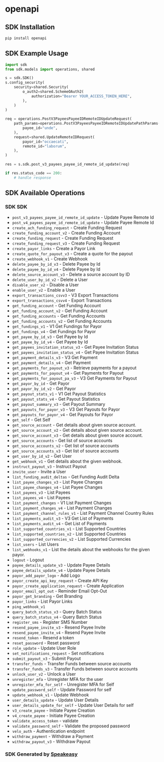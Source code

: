 # openapi

<!-- Start SDK Installation -->
## SDK Installation

```bash
pip install openapi
```
<!-- End SDK Installation -->

<!-- Start SDK Example Usage -->
## SDK Example Usage

```python
import sdk
from sdk.models import operations, shared

s = sdk.SDK()
s.config_security(
    security=shared.Security(
        o_auth2=shared.SchemeOAuth2(
            authorization="Bearer YOUR_ACCESS_TOKEN_HERE",
        ),
    )
)
    
req = operations.PostV3PayeesPayeeIDRemoteIDUpdateRequest(
    path_params=operations.PostV3PayeesPayeeIDRemoteIDUpdatePathParams(
        payee_id="unde",
    ),
    request=shared.UpdateRemoteIDRequest(
        payor_id="occaecati",
        remote_id="laborum",
    ),
)
    
res = s.sdk.post_v3_payees_payee_id_remote_id_update(req)

if res.status_code == 200:
    # handle response
```
<!-- End SDK Example Usage -->

<!-- Start SDK Available Operations -->
## SDK Available Operations

### SDK SDK

* `post_v3_payees_payee_id_remote_id_update` - Update Payee Remote Id
* `post_v4_payees_payee_id_remote_id_update` - Update Payee Remote Id
* `create_ach_funding_request` - Create Funding Request
* `create_funding_account_v2` - Create Funding Account
* `create_funding_request` - Create Funding Request
* `create_funding_request_v3` - Create Funding Request
* `create_payor_links` - Create a Payor Link
* `create_quote_for_payout_v3` - Create a quote for the payout
* `create_webhook_v1` - Create Webhook
* `delete_payee_by_id_v3` - Delete Payee by Id
* `delete_payee_by_id_v4` - Delete Payee by Id
* `delete_source_account_v3` - Delete a source account by ID
* `delete_user_by_id_v2` - Delete a User
* `disable_user_v2` - Disable a User
* `enable_user_v2` - Enable a User
* `export_transactions_csvv3` - V3 Export Transactions
* `export_transactions_csvv4` - Export Transactions
* `get_funding_account` - Get Funding Account
* `get_funding_account_v2` - Get Funding Account
* `get_funding_accounts` - Get Funding Accounts
* `get_funding_accounts_v2` - Get Funding Accounts
* `get_fundings_v1` - V1 Get Fundings for Payor
* `get_fundings_v4` - Get Fundings for Payor
* `get_payee_by_id_v3` - Get Payee by Id
* `get_payee_by_id_v4` - Get Payee by Id
* `get_payees_invitation_status_v3` - Get Payee Invitation Status
* `get_payees_invitation_status_v4` - Get Payee Invitation Status
* `get_payment_details_v3` - V3 Get Payment
* `get_payment_details_v4` - Get Payment
* `get_payments_for_payout_v3` - Retrieve payments for a payout
* `get_payments_for_payout_v4` - Get Payments for Payout
* `get_payments_for_payout_pa_v3` - V3 Get Payments for Payout
* `get_payor_by_id` - Get Payor
* `get_payor_by_id_v2` - Get Payor
* `get_payout_stats_v1` - V1 Get Payout Statistics
* `get_payout_stats_v4` - Get Payout Statistics
* `get_payout_summary_v3` - Get Payout Summary
* `get_payouts_for_payor_v3` - V3 Get Payouts for Payor
* `get_payouts_for_payor_v4` - Get Payouts for Payor
* `get_self` - Get Self
* `get_source_account` - Get details about given source account.
* `get_source_account_v2` - Get details about given source account.
* `get_source_account_v3` - Get details about given source account.
* `get_source_accounts` - Get list of source accounts
* `get_source_accounts_v2` - Get list of source accounts
* `get_source_accounts_v3` - Get list of source accounts
* `get_user_by_id_v2` - Get User
* `get_webhook_v1` - Get details about the given webhook.
* `instruct_payout_v3` - Instruct Payout
* `invite_user` - Invite a User
* `list_funding_audit_deltas` - Get Funding Audit Delta
* `list_payee_changes_v3` - List Payee Changes
* `list_payee_changes_v4` - List Payee Changes
* `list_payees_v3` - List Payees
* `list_payees_v4` - List Payees
* `list_payment_changes` - V1 List Payment Changes
* `list_payment_changes_v4` - List Payment Changes
* `list_payment_channel_rules_v1` - List Payment Channel Country Rules
* `list_payments_audit_v3` - V3 Get List of Payments
* `list_payments_audit_v4` - Get List of Payments
* `list_supported_countries_v1` - List Supported Countries
* `list_supported_countries_v2` - List Supported Countries
* `list_supported_currencies_v2` - List Supported Currencies
* `list_users` - List Users
* `list_webhooks_v1` - List the details about the webhooks for the given payor.
* `logout` - Logout
* `payee_details_update_v3` - Update Payee Details
* `payee_details_update_v4` - Update Payee Details
* `payor_add_payor_logo` - Add Logo
* `payor_create_api_key_request` - Create API Key
* `payor_create_application_request` - Create Application
* `payor_email_opt_out` - Reminder Email Opt-Out
* `payor_get_branding` - Get Branding
* `payor_links` - List Payor Links
* `ping_webhook_v1`
* `query_batch_status_v3` - Query Batch Status
* `query_batch_status_v4` - Query Batch Status
* `register_sms` - Register SMS Number
* `resend_payee_invite_v3` - Resend Payee Invite
* `resend_payee_invite_v4` - Resend Payee Invite
* `resend_token` - Resend a token
* `reset_password` - Reset password
* `role_update` - Update User Role
* `set_notifications_request` - Set notifications
* `submit_payout_v3` - Submit Payout
* `transfer_funds` - Transfer Funds between source accounts
* `transfer_funds_v3` - Transfer Funds between source accounts
* `unlock_user_v2` - Unlock a User
* `unregister_mfa` - Unregister MFA for the user
* `unregister_mfa_for_self` - Unregister MFA for Self
* `update_password_self` - Update Password for self
* `update_webhook_v1` - Update Webhook
* `user_details_update` - Update User Details
* `user_details_update_for_self` - Update User Details for self
* `v3_create_payee` - Initiate Payee Creation
* `v4_create_payee` - Initiate Payee Creation
* `validate_access_token` - validate
* `validate_password_self` - Validate the proposed password
* `velo_auth` - Authentication endpoint
* `withdraw_payment` - Withdraw a Payment
* `withdraw_payout_v3` - Withdraw Payout

<!-- End SDK Available Operations -->

### SDK Generated by [Speakeasy](https://docs.speakeasyapi.dev/docs/using-speakeasy/client-sdks)
